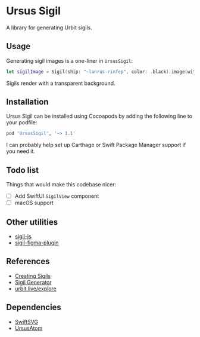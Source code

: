 # Ursus Sigil

A library for generating Urbit sigils.

## Usage

Generating sigil images is a one-liner in `UrsusSigil`:

```swift
let sigilImage = Sigil(ship: "~lanrus-rinfep", color: .black).image(with: CGSize(width: 24.0, height: 24.0))
```

Sigils render with a transparent background.

## Installation

Ursus Sigil can be installed using Cocoapods by adding the following line to your podfile:

```ruby
pod 'UrsusSigil', '~> 1.1'
```

I can probably help set up Carthage or Swift Package Manager support if you need it.

## Todo list

Things that would make this codebase nicer:

- [ ] Add SwiftUI `SigilView` component
- [ ] macOS support

## Other utilities

- [sigil-js](https://github.com/urbit/sigil-js)
- [sigil-figma-plugin](https://github.com/urbit/sigil-figma-plugin)

## References

- [Creating Sigils](https://urbit.org/blog/creating-sigils/)
- [Sigil Generator](http://sigil.azimuth.network)
- [urbit.live/explore](https://urbit.live/explore) 

## Dependencies

- [SwiftSVG](https://github.com/mchoe/SwiftSVG)
- [UrsusAtom](https://github.com/dclelland/UrsusAtom)
